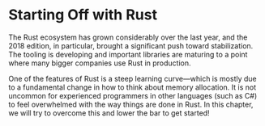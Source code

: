 #  Starting Off with Rust

The Rust ecosystem has grown considerably over the last year, and the 2018 edition, in particular, brought a significant push toward stabilization. The tooling is developing and important libraries are maturing to a point where many bigger companies use Rust in production.

One of the features of Rust is a steep learning curve—which is mostly due to a fundamental change in how to think about memory allocation. It is not uncommon for experienced programmers in other languages (such as C#) to feel overwhelmed with the way things are done in Rust. In this chapter, we will try to overcome this and lower the bar to get started!
